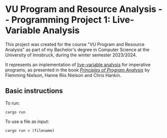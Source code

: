 # VU Program and Resource Analysis -- Programming Project 1: Live-Variable Analysis

This project was created for the course "VU Program and Resource Analysis" as
part of my Bachelor's degree in Computer Science at the University of Innsbruck,
during the winter semester 2023/2024.

It represents an implementation of
[live-variable analysis](https://en.wikipedia.org/wiki/Live-variable_analysis)
for imperative programs, as presented in the book
[_Principles of Program Analysis_](https://link.springer.com/book/10.1007/978-3-662-03811-6)
by Flemming Nielson, Hanne Riis Nielson and Chris Hankin.

## Basic instructions

To run:

```
cargo run
```

To use a file as input:

```
cargo run < (filename)
```
